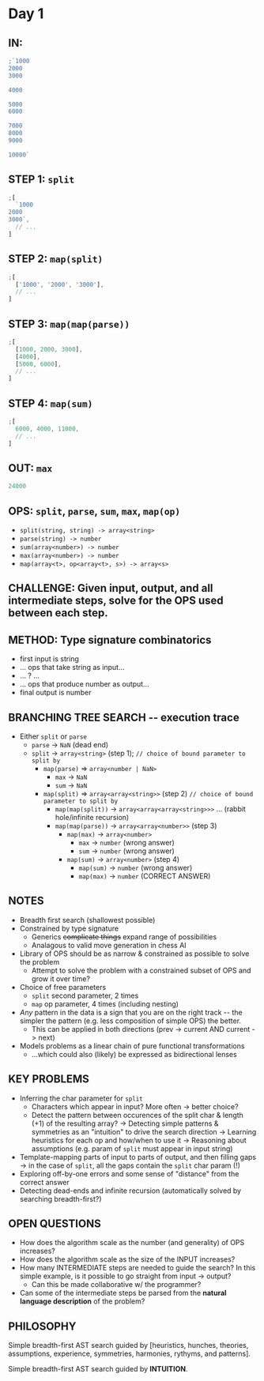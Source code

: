 # Day 1

## IN:

```js
;`1000
2000
3000

4000

5000
6000

7000
8000
9000

10000`
```

## STEP 1: `split`

```js
;[
  `1000
2000
3000`,
  // ...
]
```

## STEP 2: `map(split)`

```js
;[
  ['1000', '2000', '3000'],
  // ...
]
```

## STEP 3: `map(map(parse))`

```js
;[
  [1000, 2000, 3000],
  [4000],
  [5000, 6000],
  // ...
]
```

## STEP 4: `map(sum)`

```js
;[
  6000, 4000, 11000,
  // ...
]
```

## OUT: `max`

```js
24000
```

## OPS: `split`, `parse`, `sum`, `max`, `map(op)`

- `split(string, string) -> array<string>`
- `parse(string) -> number`
- `sum(array<number>) -> number`
- `max(array<number>) -> number`
- `map(array<t>, op<array<t>, s>) -> array<s>`

## CHALLENGE: Given input, output, and all intermediate steps, solve for the OPS used between each step.

## METHOD: Type signature combinatorics

- first input is string
- ... ops that take string as input...
- ... ? ...
- ... ops that produce number as output...
- final output is number

## BRANCHING TREE SEARCH -- execution trace

- Either `split` or `parse`
  - `parse` -> `NaN` (dead end)
  - `split` -> `array<string>` (step 1); `// choice of bound parameter to split by`
    - `map(parse)` => `array<number | NaN>`
      - `max` -> `NaN`
      - `sum` -> `NaN`
    - `map(split)` => `array<array<string>>` (step 2) `// choice of bound parameter to split by`
      - `map(map(split))` -> `array<array<array<string>>>` ... (rabbit hole/infinite recursion)
      - `map(map(parse))` -> `array<array<number>>` (step 3)
        - `map(max)` -> `array<number>`
          - `max` -> `number` (wrong answer)
          - `sum` -> `number` (wrong answer)
        - `map(sum)` -> `array<number>` (step 4)
          - `map(sum)` -> `number` (wrong answer)
          - `map(max)` -> `number` (CORRECT ANSWER)

## NOTES

- Breadth first search (shallowest possible)
- Constrained by type signature
  - Generics ~~complicate things~~ expand range of possibilities
  - Analagous to valid move generation in chess AI
- Library of OPS should be as narrow & constrained as possible to solve the problem
  - Attempt to solve the problem with a constrained subset of OPS and grow it over time?
- Choice of free parameters
  - `split` second parameter, 2 times
  - `map` op parameter, 4 times (including nesting)
- _Any_ pattern in the data is a sign that you are on the right track -- the simpler the pattern (e.g. less composition of simple OPS) the better.
  - This can be applied in both directions (prev -> current AND current -> next)
- Models problems as a linear chain of pure functional transformations
  - ...which could also (likely) be expressed as bidirectional lenses

## KEY PROBLEMS

- Inferring the char parameter for `split`
  - Characters which appear in input? More often -> better choice?
  - Detect the pattern between occurences of the split char & length (+1) of the resulting array?
    -> Detecting simple patterns & symmetries as an "intuition" to drive the search direction
    -> Learning heuristics for each op and how/when to use it
    -> Reasoning about assumptions (e.g. param of `split` must appear in input string)
- Template-mapping parts of input to parts of output, and then filling gaps
  -> in the case of `split`, all the gaps contain the `split` char param (!)
- Exploring off-by-one errors and some sense of "distance" from the correct answer
- Detecting dead-ends and infinite recursion (automatically solved by searching breadth-first?)

## OPEN QUESTIONS

- How does the algorithm scale as the number (and generality) of OPS increases?
- How does the algorithm scale as the size of the INPUT increases?
- How many INTERMEDIATE steps are needed to guide the search? In this simple example, is it possible to go straight from input -> output?
  - Can this be made collaborative w/ the programmer?
- Can some of the intermediate steps be parsed from the **natural language description** of the problem?

## PHILOSOPHY

Simple breadth-first AST search guided by [heuristics, hunches, theories, assumptions, experience, symmetries, harmonies, rythyms, and patterns].

Simple breadth-first AST search guided by **INTUITION**.
